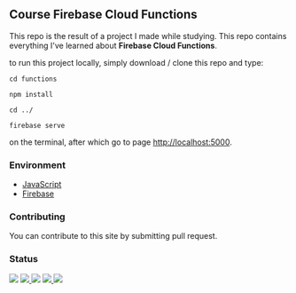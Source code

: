## Course Firebase Cloud Functions
This repo is the result of a project I made while studying. This repo contains everything I've learned about __Firebase Cloud Functions__.

to run this project locally, simply download / clone this repo and type:

  `cd functions`
  
  `npm install`
  
  `cd ../`
  
  `firebase serve`

on the terminal, after which go to page <a href="http://localhost:5000">http://localhost:5000</a>.

### Environment
<ul>
  <li><a href="https://www.javascript.com/">JavaScript</a></li>
  <li><a href="https://firebase.google.com/">Firebase</a></li>
</ul>

### Contributing
You can contribute to this site by submitting pull request.

### Status
<p>
  <img src="https://img.shields.io/badge/stages-production-informational">
  <a href="https://github.com/novaardiansyah/firebase-cloud-functions/blob/main/references.json">
    <img src="https://img.shields.io/badge/information-references-informational">
  </a>
  <img src="https://img.shields.io/github/repo-size/novaardiansyah/firebase-cloud-functions?label=size&color=informational" />
  <a href="https://github.com/novaardiansyah/firebase-cloud-functions/blob/main/LICENSE">
    <img src="https://img.shields.io/github/license/novaardiansyah/firebase-cloud-functions?label=license&color=informational" />
  </a>
  <a href="https://github.com/novaardiansyah/firebase-cloud-functions/commits/main">
    <img src="https://img.shields.io/github/last-commit/novaardiansyah/firebase-cloud-functions/main?color=informational" />
  </a>
</p>